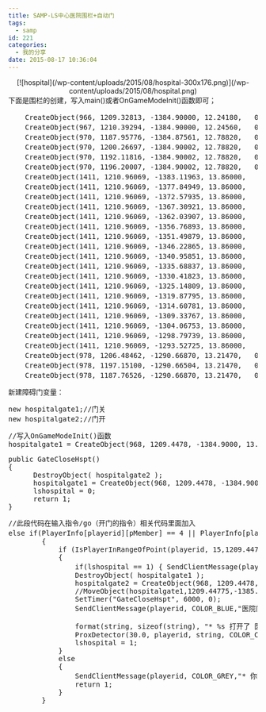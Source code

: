 ```yaml
---
title: SAMP-LS中心医院围栏+自动门
tags:
  - samp
id: 221
categories:
  - 我的分享
date: 2015-08-17 10:36:04
---
```


<center>[![hospital](/wp-content/uploads/2015/08/hospital-300x176.png)](/wp-content/uploads/2015/08/hospital.png)</center>
下面是围栏的创建，写入main()或者OnGameModeInit()函数即可；
<pre lang='c'>
	CreateObject(966, 1209.32813, -1384.90000, 12.24180,   0.00000, 0.00000, 0.00000);//障碍底座
	CreateObject(967, 1210.39294, -1384.90000, 12.24560,   0.00000, 0.00000, -90.00000);//看守台
	CreateObject(970, 1187.95776, -1384.87561, 12.78820,   0.00000, 0.00000, 0.00000);//前面大门围栏
	CreateObject(970, 1200.26697, -1384.90002, 12.78820,   0.00000, 0.00000, 0.00000);//前面大门围栏
	CreateObject(970, 1192.11816, -1384.90002, 12.78820,   0.00000, 0.00000, 0.00000);//前面大门围栏
	CreateObject(970, 1196.20007, -1384.90002, 12.78820,   0.00000, 0.00000, 0.00000);//前面大门围栏
	CreateObject(1411, 1210.96069, -1383.11963, 13.86000,   0.00000, 0.00000, 90.00000);//侧面围栏
	CreateObject(1411, 1210.96069, -1377.84949, 13.86000,   0.00000, 0.00000, 90.00000);//侧面围栏
	CreateObject(1411, 1210.96069, -1372.57935, 13.86000,   0.00000, 0.00000, 90.00000);//侧面围栏
	CreateObject(1411, 1210.96069, -1367.30921, 13.86000,   0.00000, 0.00000, 90.00000);//侧面围栏
	CreateObject(1411, 1210.96069, -1362.03907, 13.86000,   0.00000, 0.00000, 90.00000);//侧面围栏
	CreateObject(1411, 1210.96069, -1356.76893, 13.86000,   0.00000, 0.00000, 90.00000);//侧面围栏
	CreateObject(1411, 1210.96069, -1351.49879, 13.86000,   0.00000, 0.00000, 90.00000);//侧面围栏
	CreateObject(1411, 1210.96069, -1346.22865, 13.86000,   0.00000, 0.00000, 90.00000);//侧面围栏
	CreateObject(1411, 1210.96069, -1340.95851, 13.86000,   0.00000, 0.00000, 90.00000);//侧面围栏
	CreateObject(1411, 1210.96069, -1335.68837, 13.86000,   0.00000, 0.00000, 90.00000);//侧面围栏
	CreateObject(1411, 1210.96069, -1330.41823, 13.86000,   0.00000, 0.00000, 90.00000);//侧面围栏
	CreateObject(1411, 1210.96069, -1325.14809, 13.86000,   0.00000, 0.00000, 90.00000);//侧面围栏
	CreateObject(1411, 1210.96069, -1319.87795, 13.86000,   0.00000, 0.00000, 90.00000);//侧面围栏
	CreateObject(1411, 1210.96069, -1314.60781, 13.86000,   0.00000, 0.00000, 90.00000);//侧面围栏
	CreateObject(1411, 1210.96069, -1309.33767, 13.86000,   0.00000, 0.00000, 90.00000);//侧面围栏
	CreateObject(1411, 1210.96069, -1304.06753, 13.86000,   0.00000, 0.00000, 90.00000);//侧面围栏
	CreateObject(1411, 1210.96069, -1298.79739, 13.86000,   0.00000, 0.00000, 90.00000);//侧面围栏
	CreateObject(1411, 1210.96069, -1293.52725, 13.86000,   0.00000, 0.00000, 90.00000);//侧面围栏
	CreateObject(978, 1206.48462, -1290.66870, 13.21470,   0.00000, 0.00000, 0.00000);//后面障碍
	CreateObject(978, 1197.15100, -1290.66504, 13.21470,   0.00000, 0.00000, 0.00000);//后面障碍
	CreateObject(978, 1187.76526, -1290.66870, 13.21470,   0.00000, 0.00000, 0.00000);//后面障碍
</pre>

新建障碍门变量：
<pre lang='c'>
new hospitalgate1;//门关
new hospitalgate2;//门开
</pre>

<pre lang='c'>
//写入OnGameModeInit()函数
hospitalgate1 = CreateObject(968, 1209.4478, -1384.9000, 13.0276, 0.00000, -90.00000, 0.00000);
</pre>

<pre lang='c'>
public GateCloseHspt()
{
      DestroyObject( hospitalgate2 );
      hospitalgate1 = CreateObject(968, 1209.4478, -1384.9000, 13.0276, 0.00000, -90.00000, 0.00000);
      lshospital = 0;
      return 1;
}
</pre>

<pre lang='c'>
//此段代码在输入指令/go（开门的指令）相关代码里面加入
else if(PlayerInfo[playerid][pMember] == 4 || PlayerInfo[playerid][pLeader] == 4)//医院
		{
			if (IsPlayerInRangeOfPoint(playerid, 15,1209.4478,-1384.9000,12.9476))
			{
				if(lshospital == 1) { SendClientMessage(playerid, COLOR_GREY, "** 医院大门已经打开了"); return 1; }
				DestroyObject( hospitalgate1 );
				hospitalgate2 = CreateObject(968, 1209.4478, -1384.9000, 13.0276, 0.00000, 0.00000, 0.00000);
		      	//MoveObject(hospitalgate1,1209.44775,-1385.21558,12.94760,2,0.00000,0.00000,0.0000);
		      	SetTimer("GateCloseHspt", 6000, 0);
		      	SendClientMessage(playerid, COLOR_BLUE,"医院门打开了并将在6秒后关闭.");

		      	format(string, sizeof(string), "* %s 打开了 医院大门.", sendername);
		      	ProxDetector(30.0, playerid, string, COLOR_CHAT1,COLOR_CHAT2,COLOR_CHAT3,COLOR_CHAT4,COLOR_CHAT5);
		      	lshospital = 1;
			}
			else
			{
				SendClientMessage(playerid, COLOR_GREY,"* 你附近没有可以打开的门！.");
				return 1;
			}
		}
</pre>